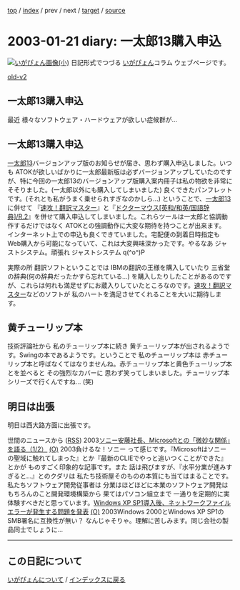 [top](https://igapyon.github.io/diary/) 
 / [index](https://igapyon.github.io/diary/2003/index.html) 
 / prev 
 / next 
 / [target](https://igapyon.github.io/diary/2003/ig030121.html) 
 / [source](https://github.com/igapyon/diary/blob/gh-pages/2003/ig030121.html.src.md) 

2003-01-21 diary: 一太郎13購入申込
=====================================================================================================
[![いがぴょん画像(小)](https://igapyon.github.io/diary/images/iga200306s.jpg "いがぴょん")](https://igapyon.github.io/diary/memo/memoigapyon.html) 日記形式でつづる [いがぴょん](https://igapyon.github.io/diary/memo/memoigapyon.html)コラム ウェブページです。

[old-v2](ig030121-orig.html)

## 一太郎13購入申込

最近 様々なソフトウェア・ハードウェアが欲しい症候群が…






## 一太郎13購入申込


[一太郎13](http://www.justsystem.co.jp/news/2002l/news/j11141.html)バージョンアップ版のお知らせが届き、思わず購入申込しました。いつも ATOKが欲しいばかりに一太郎最新版は必ずバージョンアップしていたのですが、特に今回の一太郎13のバージョンアップ版購入案内冊子は私の物欲を非常にそそりました。(一太郎以外にも購入してしまいました) 良くできたパンフレットです。(それとも私がうまく乗せられすぎなのかしら…)
ということで、[一太郎13](http://www.justsystem.co.jp/news/2002l/news/j11141.html)に併せて 『[速攻！翻訳マスター](http://www.justsystem.co.jp/news/2002l/news/j11142.html)』と『[ドクターマウス[英和/和英/国語辞典]/R.2](http://www.zdnet.co.jp/products/justsystem/drmouse2.html)』を併せて購入申込してしまいました。これらツールは一太郎と協調動作するだけではなく ATOKとの強調動作に大変な期待を持つことが出来ます。
インターネット上での申込も良くできていました。宅配便の到着日時指定もWeb購入から可能になっていて、これは大変興味深かったです。やるなあ ジャストシステム。頑張れ ジャストシステム q(^o^)P

実際の所 翻訳ソフトということでは IBMの翻訳の王様を購入していたり 三省堂の辞典(何の辞典だったかすら忘れている…)
を購入したりしたことがあるのですが、これらは何れも満足せずにお蔵入りしていたところなのです。[速攻！翻訳マスター](http://www.justsystem.co.jp/news/2002l/news/j11142.html)などのソフトが 私のハートを満足させてくれることを大いに期待します。

## 黄チューリップ本


技術評論社から 私のチューリップ本に続き 黄チューリップ本が出されるようです。Swingの本であるようです。ということで
私のチューリップ本は 赤チューリップ本と呼ばなくてはなりませんね。赤チューリップ本と黄色チューリップ本とを並べると
その強烈なカバーに 思わず笑ってしまいました。チューリップ本シリーズで行くんですね…
(笑)

## 明日は出張


明日は西大路方面に出張です。



世間のニュースから ([RSS](ig030121-news.xml)) 2003[ソニー安藤社長、Microsoftとの「微妙な関係」を語る（1/2）](http://www.zdnet.co.jp/news/0301/14/nj00_sony.html) [(O)](http://www.zdnet.co.jp/news/0301/14/nj00_sony.html) 2003負けるな！ソニー って感じです。『Microsoftはソニーの聖域に触れてしまった』とか『最新のCLIEでやっと追いつくことができた』とかが ものすごく印象的な記事です。また 話は飛びますが、『水平分業が進みすぎると…』とのクダリは 私たち技術屋そのものの本質にも当てはまることです。私たちソフトウェア開発従事者は 分業はほどほどに本業のソフトウェア開発はもちろんのこと開発環境構築から 果てはパソコン組立まで 一通りを定期的に実体験すべきだと思っています。[Windows XP SP1導入後、ネットワークファイルエラーが発生する問題を発表](http://internet.watch.impress.co.jp/www/article/2003/0115/winxp.htm) [(O)](http://internet.watch.impress.co.jp/www/article/2003/0115/winxp.htm) 2003Windows 2000とWindows XP SP1のSMB署名に互換性が無い？ なんじゃそりゃ。理解に苦しみます。同じ会社の製品同士でしょうに…


----------------------------------------------------------------------------------------------------

## この日記について
[いがぴょんについて](https://igapyon.github.io/diary/memo/memoigapyon.html) / [インデックスに戻る](https://igapyon.github.io/diary/idxall.html)
